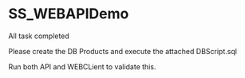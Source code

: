 # SS_WEBAPIDemo
All task completed

Please create the DB Products and execute the attached DBScript.sql

Run both API and WEBCLient to validate this.
